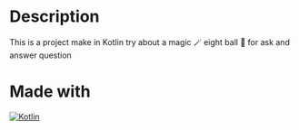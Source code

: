 # Description
This is a project make in Kotlin try about a magic 🪄 eight ball 🎱 for ask and answer question

# Made with
[![Kotlin](https://img.shields.io/badge/kotlin-7f52ff?style=for-the-badge&logo=kotlin&logoColor=white&labelColor=000000)]()